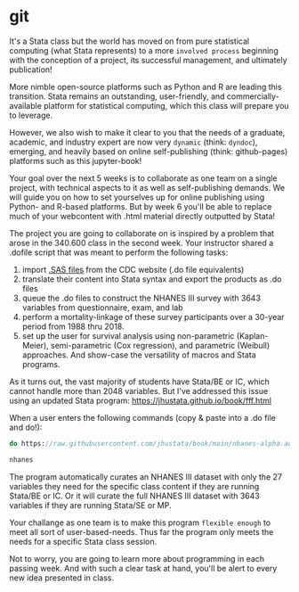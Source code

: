 # git

It's a Stata class but the world has moved on from pure statistical computing (what Stata represents) to a more `involved process` beginning with the conception of a project, its successful management, and ultimately publication!

More nimble open-source platforms such as Python and R are leading this transition. Stata remains an outstanding, user-friendly, and commercially-available platform for statistical computing, which this class will prepare you to leverage.

However, we also wish to make it clear to you that the needs of a graduate, academic, and industry expert are now very `dynamic` (think: `dyndoc`), emerging, and heavily based on online self-publishing (think: github-pages) platforms such as this jupyter-book!

Your goal over the next 5 weeks is to collaborate as one team on a single project, with technical aspects to it as well as self-publishing demands. We will guide you on how to set yourselves up for online publishing using Python- and R-based platforms. But by week 6 you'll be able to replace much of your webcontent with .html material directly outputted by Stata!

The project you are going to collaborate on is inspired by a problem that arose in the 340.600 class in the second week. Your instructor shared a .dofile script that was meant to perform the following tasks:

1. import [.SAS files](https://wwwn.cdc.gov/nchs/data/nhanes3/1a/adult.sas) from the CDC website (.do file equivalents)
2. translate their content into Stata syntax and export the products as .do files
3. queue the .do files to construct the NHANES III survey with 3643 variables from questionnaire, exam, and lab 
4. perform a mortality-linkage of these survey participants over a 30-year period from 1988 thru 2018.
5. set up the user for survival analysis using non-parametric (Kaplan-Meier), semi-parametric (Cox regression), and parametric (Weibull) approaches. And show-case the versatility of macros and Stata programs.

As it turns out, the vast majority of students have Stata/BE or IC, which cannot handle more than 2048 variables. But I've addressed this issue using an updated Stata program: https://jhustata.github.io/book/fff.html

When a user enters the following commands (copy & paste into a .do file and do!):

```Stata
do https://raw.githubusercontent.com/jhustata/book/main/nhanes-alpha.ado

nhanes
```

The program automatically curates an NHANES III dataset with only the 27 variables they need for the specific class content if they are running Stata/BE or IC. Or it will curate the full NHANES III dataset with 3643 variables if they are running Stata/SE or MP.

Your challange as one team is to make this program `flexible enough` to meet all sort of user-based-needs. Thus far the program only meets the needs for a specific Stata class session.

Not to worry, you are going to learn more about programming in each passing week. And with such a clear task at hand, you'll be alert to every new idea presented in class.

